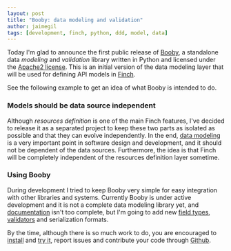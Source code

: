 ```yaml
---
layout: post
title: "Booby: data modeling and validation"
author: jaimegil
tags: [development, finch, python, ddd, model, data]
---
```


Today I'm glad to announce the first public release of [Booby][booby_02], a standalone data *modeling* and *validation* library written in Python and licensed under the [Apache2 license][apache2]. This is an initial version of the data modeling layer that will be used for defining API models in [Finch][finch].

See the following example to get an idea of what Booby is intended to do.

<script src="https://gist.github.com/4449143.js">
</script>

### Models should be data source independent

Although *resources definition* is one of the main Finch features, I've decided to release it as a separated project to keep these two parts as isolated as possible and that they can evolve independently. In the end, [data modeling][data_modeling] is a very important point in software design and development, and it should not be dependent of the data sources. Furthermore, the idea is that Finch will be completely independent of the resources definition layer sometime.

### Using Booby

During development I tried to keep Booby very simple for easy integration with other libraries and systems. Currently Booby is under active development and it is not a complete data modeling library yet, and [documentation][docs] isn't too complete, but I'm going to add new [field types][fields], [validators][validators] and serialization formats.

By the time, although there is so much work to do, you are encouraged to [install][install] and [try it][docs], report issues and contribute your code through [Github][github_repo].

[booby_02]: https://pypi.python.org/pypi/booby/0.2
[apache2]: https://www.apache.org/licenses/LICENSE-2.0.html
[finch]: https://www.jaimegil.me/2012/12/26/a-python-restful-api-consumer.html
[data_modeling]: https://en.wikipedia.org/wiki/Data_modeling
[docs]: https://booby.readthedocs.org
[fields]: https://booby.readthedocs.org/en/latest/fields.html
[validators]: https://booby.readthedocs.org/en/latest/validators.html
[install]: https://booby.readthedocs.org/en/latest/install.html
[github_repo]: https://github.com/jaimegildesagredo/booby
